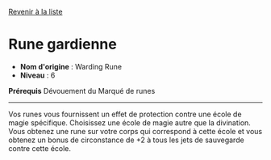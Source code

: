 [Revenir à la liste](list.md)

# Rune gardienne

 * **Nom d'origine** : Warding Rune
 * **Niveau** : 6


<p><span id="ctl00_MainContent_DetailedOutput"><strong>Prérequis</strong> Dévouement du Marqué de runes<br></span></p>
<hr>
<p>Vos runes vous fournissent un effet de protection contre une école de magie spécifique. Choisissez une école de magie autre que la divination. Vous obtenez une rune sur votre corps qui correspond à cette école et vous obtenez un bonus de circonstance de +2 à tous les jets de sauvegarde contre cette école.&nbsp;</p>